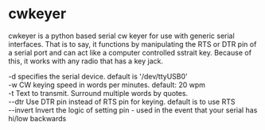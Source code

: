 # cwkeyer

cwkeyer is a python based serial cw keyer for use with generic serial interfaces.  That is to say, it functions by manipulating the RTS or DTR pin of a serial port and can act like a computer controlled sstrait key.  Because of this, it works with any radio that has a key jack.

-d specifies the serial device. default is '/dev/ttyUSB0'  
-w CW keying speed in words per minutes. default: 20 wpm  
-t Text to transmit. Surround multiple words by quotes.  
--dtr Use DTR pin instead of RTS pin for keying. default is to use RTS  
--invert Invert the logic of setting pin - used in the event that your serial has hi/low backwards 
